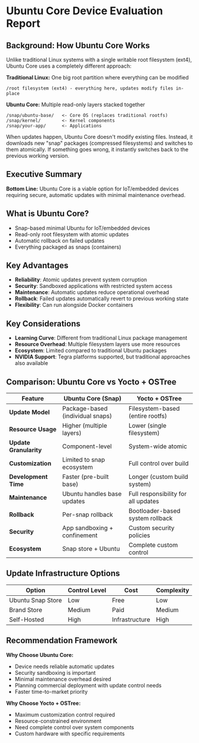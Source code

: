 # Ubuntu Core Device Evaluation Report

## Background: How Ubuntu Core Works
Unlike traditional Linux systems with a single writable root filesystem (ext4), Ubuntu Core uses a completely different approach:

**Traditional Linux:** One big root partition where everything can be modified
```
/root filesystem (ext4) - everything here, updates modify files in-place
```

**Ubuntu Core:** Multiple read-only layers stacked together
```
/snap/ubuntu-base/   <- Core OS (replaces traditional rootfs)
/snap/kernel/        <- Kernel components  
/snap/your-app/      <- Applications
```

When updates happen, Ubuntu Core doesn't modify existing files. Instead, it downloads new "snap" packages (compressed filesystems) and switches to them atomically. If something goes wrong, it instantly switches back to the previous working version.

## Executive Summary
**Bottom Line:** Ubuntu Core is a viable option for IoT/embedded devices requiring secure, automatic updates with minimal maintenance overhead.

## What is Ubuntu Core?
- Snap-based minimal Ubuntu for IoT/embedded devices
- Read-only root filesystem with atomic updates
- Automatic rollback on failed updates
- Everything packaged as snaps (containers)

## Key Advantages
- **Reliability**: Atomic updates prevent system corruption
- **Security**: Sandboxed applications with restricted system access
- **Maintenance**: Automatic updates reduce operational overhead
- **Rollback**: Failed updates automatically revert to previous working state
- **Flexibility**: Can run alongside Docker containers

## Key Considerations
- **Learning Curve**: Different from traditional Linux package management
- **Resource Overhead**: Multiple filesystem layers use more resources
- **Ecosystem**: Limited compared to traditional Ubuntu packages
- **NVIDIA Support**: Tegra platforms supported, but traditional approaches also available

## Comparison: Ubuntu Core vs Yocto + OSTree
| Feature | Ubuntu Core (Snap) | Yocto + OSTree |
|---------|-------------------|----------------|
| **Update Model** | Package-based (individual snaps) | Filesystem-based (entire rootfs) |
| **Resource Usage** | Higher (multiple layers) | Lower (single filesystem) |
| **Update Granularity** | Component-level | System-wide atomic |
| **Customization** | Limited to snap ecosystem | Full control over build |
| **Development Time** | Faster (pre-built base) | Longer (custom build system) |
| **Maintenance** | Ubuntu handles base updates | Full responsibility for all updates |
| **Rollback** | Per-snap rollback | Bootloader-based system rollback |
| **Security** | App sandboxing + confinement | Custom security policies |
| **Ecosystem** | Snap store + Ubuntu | Complete custom control |

## Update Infrastructure Options
| Option | Control Level | Cost | Complexity |
|--------|---------------|------|------------|
| Ubuntu Snap Store | Low | Free | Low |
| Brand Store | Medium | Paid | Medium |
| Self-Hosted | High | Infrastructure | High |

## Recommendation Framework
**Why Choose Ubuntu Core:**
- Device needs reliable automatic updates
- Security sandboxing is important
- Minimal maintenance overhead desired
- Planning commercial deployment with update control needs
- Faster time-to-market priority

**Why Choose Yocto + OSTree:**
- Maximum customization control required
- Resource-constrained environment
- Need complete control over system components
- Custom hardware with specific requirements

